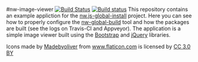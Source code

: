 #nw-image-viewer [![Build Status](https://travis-ci.org/gianluca-nitti/nw-image-viewer.svg?branch=master)](https://travis-ci.org/gianluca-nitti/nw-image-viewer) [![Build status](https://ci.appveyor.com/api/projects/status/k5b589vfear5yd2l?svg=true)](https://ci.appveyor.com/project/gianluca-nitti/nw-image-viewer)
This repository contains an example appliction for the [nw.js-global-install](https://github.com/gianluca-nitti/nw.js-global-install) project. Here you can see how to properly configure the [nw-global-build](https://www.npmjs.com/package/nw-global-build) tool and how the packages are built (see the logs on Travis-CI and Appveyor).
The application is a simple image viewer built using the [Bootstrap](http://getbootstrap.com/) and [jQuery](https://jquery.com/) libraries.
<div>Icons made by <a href="http://www.flaticon.com/authors/madebyoliver" title="Madebyoliver">Madebyoliver</a> from <a href="http://www.flaticon.com" title="Flaticon">www.flaticon.com</a> is licensed by <a href="http://creativecommons.org/licenses/by/3.0/" title="Creative Commons BY 3.0" target="_blank">CC 3.0 BY</a></div>
